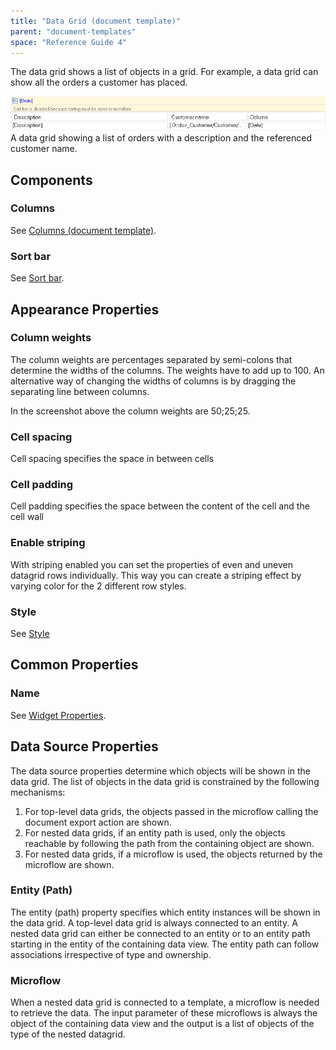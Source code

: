 ```yaml
---
title: "Data Grid (document template)"
parent: "document-templates"
space: "Reference Guide 4"
---
```

The data grid shows a list of objects in a grid. For example, a data grid can show all the orders a customer has placed.

[![](attachments/819203/918138.png)](data-grid-document-template)
A data grid showing a list of orders with a description and the referenced customer name.

## Components

### Columns

See [Columns (document template)](columns-document-template).

### Sort bar

See [Sort bar](sort-bar).

## Appearance Properties

### Column weights

The column weights are percentages separated by semi-colons that determine the widths of the columns. The weights have to add up to 100\. An alternative way of changing the widths of columns is by dragging the separating line between columns.

In the screenshot above the column weights are 50;25;25.

### Cell spacing

Cell spacing specifies the space in between cells

### Cell padding

Cell padding specifies the space between the content of the cell and the cell wall

### Enable striping

With striping enabled you can set the properties of even and uneven datagrid rows individually. This way you can create a striping effect by varying color for the 2 different row styles.

### Style

See [Style](style)

## Common Properties

### Name

See [Widget Properties](widget-properties).

## Data Source Properties

The data source properties determine which objects will be shown in the data grid. The list of objects in the data grid is constrained by the following mechanisms:

1.  For top-level data grids, the objects passed in the microflow calling the document export action are shown.
2.  For nested data grids, if an entity path is used, only the objects reachable by following the path from the containing object are shown.
3.  For nested data grids, if a microflow is used, the objects returned by the microflow are shown.

### Entity (Path)

The entity (path) property specifies which entity instances will be shown in the data grid. A top-level data grid is always connected to an entity. A nested data grid can either be connected to an entity or to an entity path starting in the entity of the containing data view. The entity path can follow associations irrespective of type and ownership.

### Microflow

When a nested data grid is connected to a template, a microflow is needed to retrieve the data. The input parameter of these microflows is always the object of the containing data view and the output is a list of objects of the type of the nested datagrid.
